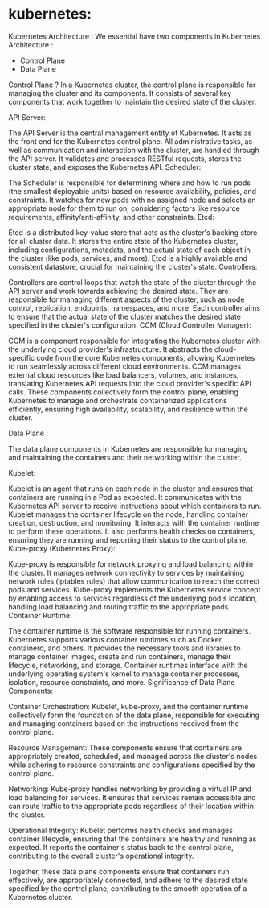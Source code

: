 # kubernetes: 
Kubernetes Architecture : 
We essential have two components in Kubernetes Architecture : 
- Control Plane
- Data Plane

Control Plane ? 
In a Kubernetes cluster, the control plane is responsible for managing the cluster and its components. It consists of several key components that work together to maintain the desired state of the cluster.

API Server:

The API Server is the central management entity of Kubernetes. It acts as the front end for the Kubernetes control plane.
All administrative tasks, as well as communication and interaction with the cluster, are handled through the API server.
It validates and processes RESTful requests, stores the cluster state, and exposes the Kubernetes API.
Scheduler:

The Scheduler is responsible for determining where and how to run pods (the smallest deployable units) based on resource availability, policies, and constraints.
It watches for new pods with no assigned node and selects an appropriate node for them to run on, considering factors like resource requirements, affinity/anti-affinity, and other constraints.
Etcd:

Etcd is a distributed key-value store that acts as the cluster's backing store for all cluster data.
It stores the entire state of the Kubernetes cluster, including configurations, metadata, and the actual state of each object in the cluster (like pods, services, and more).
Etcd is a highly available and consistent datastore, crucial for maintaining the cluster's state.
Controllers:

Controllers are control loops that watch the state of the cluster through the API server and work towards achieving the desired state.
They are responsible for managing different aspects of the cluster, such as node control, replication, endpoints, namespaces, and more.
Each controller aims to ensure that the actual state of the cluster matches the desired state specified in the cluster's configuration.
CCM (Cloud Controller Manager):

CCM is a component responsible for integrating the Kubernetes cluster with the underlying cloud provider's infrastructure.
It abstracts the cloud-specific code from the core Kubernetes components, allowing Kubernetes to run seamlessly across different cloud environments.
CCM manages external cloud resources like load balancers, volumes, and instances, translating Kubernetes API requests into the cloud provider's specific API calls.
These components collectively form the control plane, enabling Kubernetes to manage and orchestrate containerized applications efficiently, ensuring high availability, scalability, and resilience within the cluster.


Data Plane : 

The data plane components in Kubernetes are responsible for managing and maintaining the containers and their networking within the cluster.

Kubelet:

Kubelet is an agent that runs on each node in the cluster and ensures that containers are running in a Pod as expected.
It communicates with the Kubernetes API server to receive instructions about which containers to run.
Kubelet manages the container lifecycle on the node, handling container creation, destruction, and monitoring. It interacts with the container runtime to perform these operations.
It also performs health checks on containers, ensuring they are running and reporting their status to the control plane.
Kube-proxy (Kubernetes Proxy):

Kube-proxy is responsible for network proxying and load balancing within the cluster.
It manages network connectivity to services by maintaining network rules (iptables rules) that allow communication to reach the correct pods and services.
Kube-proxy implements the Kubernetes service concept by enabling access to services regardless of the underlying pod's location, handling load balancing and routing traffic to the appropriate pods.
Container Runtime:

The container runtime is the software responsible for running containers. Kubernetes supports various container runtimes such as Docker, containerd, and others.
It provides the necessary tools and libraries to manage container images, create and run containers, manage their lifecycle, networking, and storage.
Container runtimes interface with the underlying operating system's kernel to manage container processes, isolation, resource constraints, and more.
Significance of Data Plane Components:

Container Orchestration: Kubelet, kube-proxy, and the container runtime collectively form the foundation of the data plane, responsible for executing and managing containers based on the instructions received from the control plane.

Resource Management: These components ensure that containers are appropriately created, scheduled, and managed across the cluster's nodes while adhering to resource constraints and configurations specified by the control plane.

Networking: Kube-proxy handles networking by providing a virtual IP and load balancing for services. It ensures that services remain accessible and can route traffic to the appropriate pods regardless of their location within the cluster.

Operational Integrity: Kubelet performs health checks and manages container lifecycle, ensuring that the containers are healthy and running as expected. It reports the container's status back to the control plane, contributing to the overall cluster's operational integrity.

Together, these data plane components ensure that containers run effectively, are appropriately connected, and adhere to the desired state specified by the control plane, contributing to the smooth operation of a Kubernetes cluster.
